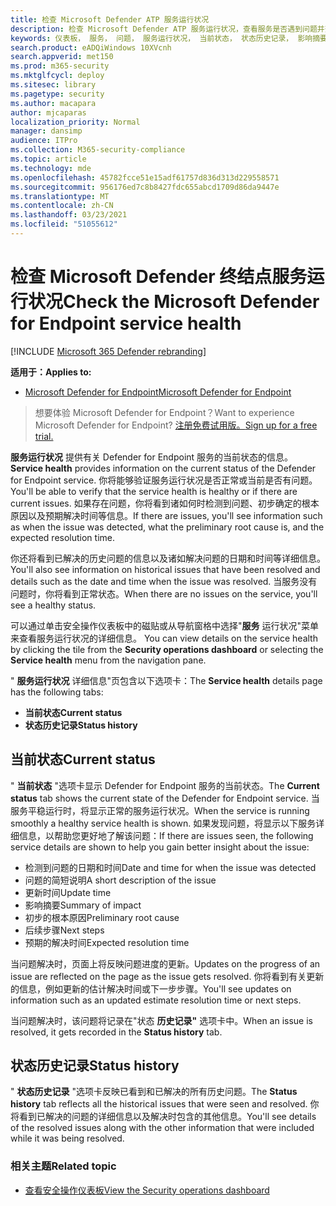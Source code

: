 ```yaml
---
title: 检查 Microsoft Defender ATP 服务运行状况
description: 检查 Microsoft Defender ATP 服务运行状况，查看服务是否遇到问题并查看之前已解决的问题。
keywords: 仪表板， 服务， 问题， 服务运行状况， 当前状态， 状态历史记录， 影响摘要， 初步的根本原因， 解决方案， 解决时间， 预计解决时间
search.product: eADQiWindows 10XVcnh
search.appverid: met150
ms.prod: m365-security
ms.mktglfcycl: deploy
ms.sitesec: library
ms.pagetype: security
ms.author: macapara
author: mjcaparas
localization_priority: Normal
manager: dansimp
audience: ITPro
ms.collection: M365-security-compliance
ms.topic: article
ms.technology: mde
ms.openlocfilehash: 45782fcce51e15adf61757d836d313d229558571
ms.sourcegitcommit: 956176ed7c8b8427fdc655abcd1709d86da9447e
ms.translationtype: MT
ms.contentlocale: zh-CN
ms.lasthandoff: 03/23/2021
ms.locfileid: "51055612"
---
```

# <a name="check-the-microsoft-defender-for-endpoint-service-health"></a><span data-ttu-id="d99a0-104">检查 Microsoft Defender 终结点服务运行状况</span><span class="sxs-lookup"><span data-stu-id="d99a0-104">Check the Microsoft Defender for Endpoint service health</span></span>

[!INCLUDE [Microsoft 365 Defender rebranding](../../includes/microsoft-defender.md)]


<span data-ttu-id="d99a0-105">**适用于：**</span><span class="sxs-lookup"><span data-stu-id="d99a0-105">**Applies to:**</span></span>
- [<span data-ttu-id="d99a0-106">Microsoft Defender for Endpoint</span><span class="sxs-lookup"><span data-stu-id="d99a0-106">Microsoft Defender for Endpoint</span></span>](https://go.microsoft.com/fwlink/?linkid=2154037)



><span data-ttu-id="d99a0-107">想要体验 Microsoft Defender for Endpoint？</span><span class="sxs-lookup"><span data-stu-id="d99a0-107">Want to experience Microsoft Defender for Endpoint?</span></span> [<span data-ttu-id="d99a0-108">注册免费试用版。</span><span class="sxs-lookup"><span data-stu-id="d99a0-108">Sign up for a free trial.</span></span>](https://www.microsoft.com/microsoft-365/windows/microsoft-defender-atp?ocid=docs-wdatp-servicestatus-abovefoldlink)

<span data-ttu-id="d99a0-109">**服务运行状况** 提供有关 Defender for Endpoint 服务的当前状态的信息。</span><span class="sxs-lookup"><span data-stu-id="d99a0-109">**Service health** provides information on the current status of the Defender for Endpoint service.</span></span> <span data-ttu-id="d99a0-110">你将能够验证服务运行状况是否正常或当前是否有问题。</span><span class="sxs-lookup"><span data-stu-id="d99a0-110">You'll be able to verify that the service health is healthy or if there are current issues.</span></span> <span data-ttu-id="d99a0-111">如果存在问题，你将看到诸如何时检测到问题、初步确定的根本原因以及预期解决时间等信息。</span><span class="sxs-lookup"><span data-stu-id="d99a0-111">If there are issues, you'll see information such as when the issue was detected, what the preliminary root cause is, and the expected resolution time.</span></span>

<span data-ttu-id="d99a0-112">你还将看到已解决的历史问题的信息以及诸如解决问题的日期和时间等详细信息。</span><span class="sxs-lookup"><span data-stu-id="d99a0-112">You'll also see information on historical issues that have been resolved and details such as the date and time when the issue was resolved.</span></span> <span data-ttu-id="d99a0-113">当服务没有问题时，你将看到正常状态。</span><span class="sxs-lookup"><span data-stu-id="d99a0-113">When there are no issues on the service, you'll see a healthy status.</span></span>

<span data-ttu-id="d99a0-114">可以通过单击安全操作仪表板中的磁贴或从导航窗格中选择"**服务** 运行状况"菜单来查看服务运行状况的详细信息。 </span><span class="sxs-lookup"><span data-stu-id="d99a0-114">You can view details on the service health by clicking the tile from the **Security operations dashboard** or selecting the **Service health** menu from the navigation pane.</span></span>

<span data-ttu-id="d99a0-115">" **服务运行状况** 详细信息"页包含以下选项卡：</span><span class="sxs-lookup"><span data-stu-id="d99a0-115">The **Service health** details page has the following tabs:</span></span>

- <span data-ttu-id="d99a0-116">**当前状态**</span><span class="sxs-lookup"><span data-stu-id="d99a0-116">**Current status**</span></span>
- <span data-ttu-id="d99a0-117">**状态历史记录**</span><span class="sxs-lookup"><span data-stu-id="d99a0-117">**Status history**</span></span>

## <a name="current-status"></a><span data-ttu-id="d99a0-118">当前状态</span><span class="sxs-lookup"><span data-stu-id="d99a0-118">Current status</span></span>
<span data-ttu-id="d99a0-119">" **当前状态** "选项卡显示 Defender for Endpoint 服务的当前状态。</span><span class="sxs-lookup"><span data-stu-id="d99a0-119">The **Current status** tab shows the current state of the Defender for Endpoint service.</span></span> <span data-ttu-id="d99a0-120">当服务平稳运行时，将显示正常的服务运行状况。</span><span class="sxs-lookup"><span data-stu-id="d99a0-120">When the service is running smoothly a healthy service health is shown.</span></span> <span data-ttu-id="d99a0-121">如果发现问题，将显示以下服务详细信息，以帮助您更好地了解该问题：</span><span class="sxs-lookup"><span data-stu-id="d99a0-121">If there are issues seen, the following service details are shown to help you gain better insight about the issue:</span></span>

- <span data-ttu-id="d99a0-122">检测到问题的日期和时间</span><span class="sxs-lookup"><span data-stu-id="d99a0-122">Date and time for when the issue was detected</span></span>
- <span data-ttu-id="d99a0-123">问题的简短说明</span><span class="sxs-lookup"><span data-stu-id="d99a0-123">A short description of the issue</span></span>
- <span data-ttu-id="d99a0-124">更新时间</span><span class="sxs-lookup"><span data-stu-id="d99a0-124">Update time</span></span>
- <span data-ttu-id="d99a0-125">影响摘要</span><span class="sxs-lookup"><span data-stu-id="d99a0-125">Summary of impact</span></span>
- <span data-ttu-id="d99a0-126">初步的根本原因</span><span class="sxs-lookup"><span data-stu-id="d99a0-126">Preliminary root cause</span></span>
- <span data-ttu-id="d99a0-127">后续步骤</span><span class="sxs-lookup"><span data-stu-id="d99a0-127">Next steps</span></span>
- <span data-ttu-id="d99a0-128">预期的解决时间</span><span class="sxs-lookup"><span data-stu-id="d99a0-128">Expected resolution time</span></span>

<span data-ttu-id="d99a0-129">当问题解决时，页面上将反映问题进度的更新。</span><span class="sxs-lookup"><span data-stu-id="d99a0-129">Updates on the progress of an issue are reflected on the page as the issue gets resolved.</span></span> <span data-ttu-id="d99a0-130">你将看到有关更新的信息，例如更新的估计解决时间或下一步步骤。</span><span class="sxs-lookup"><span data-stu-id="d99a0-130">You'll see updates on information such as an updated estimate resolution time or next steps.</span></span>

<span data-ttu-id="d99a0-131">当问题解决时，该问题将记录在"状态 **历史记录"** 选项卡中。</span><span class="sxs-lookup"><span data-stu-id="d99a0-131">When an issue is resolved, it gets recorded in the **Status history** tab.</span></span>

## <a name="status-history"></a><span data-ttu-id="d99a0-132">状态历史记录</span><span class="sxs-lookup"><span data-stu-id="d99a0-132">Status history</span></span>
<span data-ttu-id="d99a0-133">" **状态历史记录** "选项卡反映已看到和已解决的所有历史问题。</span><span class="sxs-lookup"><span data-stu-id="d99a0-133">The **Status history** tab reflects all the historical issues that were seen and resolved.</span></span> <span data-ttu-id="d99a0-134">你将看到已解决的问题的详细信息以及解决时包含的其他信息。</span><span class="sxs-lookup"><span data-stu-id="d99a0-134">You'll see details of the resolved issues along with the other information that were included while it was being resolved.</span></span>

### <a name="related-topic"></a><span data-ttu-id="d99a0-135">相关主题</span><span class="sxs-lookup"><span data-stu-id="d99a0-135">Related topic</span></span>
- [<span data-ttu-id="d99a0-136">查看安全操作仪表板</span><span class="sxs-lookup"><span data-stu-id="d99a0-136">View the Security operations dashboard</span></span>](security-operations-dashboard.md)
